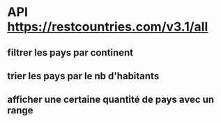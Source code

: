 # API https://restcountries.com/v3.1/all

## filtrer les pays par continent

## trier les pays par le nb d'habitants

## afficher une certaine quantité de pays avec un range